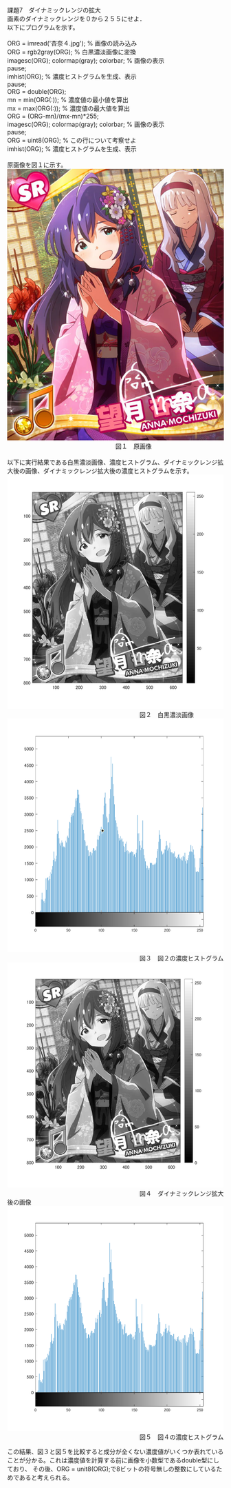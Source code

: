 課題7　ダイナミックレンジの拡大<br>
画素のダイナミックレンジを０から２５５にせよ． <br>以下にプログラムを示す。<br>
<br>
ORG = imread('杏奈４.jpg'); % 画像の読み込み<br>
ORG = rgb2gray(ORG); % 白黒濃淡画像に変換<br>
imagesc(ORG); colormap(gray); colorbar; % 画像の表示<br>
pause;<br>
imhist(ORG); % 濃度ヒストグラムを生成、表示<br>
pause;<br>
ORG = double(ORG);<br>
mn = min(ORG(:)); % 濃度値の最小値を算出<br>
mx = max(ORG(:)); % 濃度値の最大値を算出<br>
ORG = (ORG-mn)/(mx-mn)*255;<br>
imagesc(ORG); colormap(gray); colorbar; % 画像の表示<br>
pause;<br>
ORG = uint8(ORG); % この行について考察せよ<br>
imhist(ORG); % 濃度ヒストグラムを生成、表示<br>
<br>
原画像を図１に示す。<br>
![原画像](https://github.com/Tomoyuki-Soma/lecture_image_processing/blob/master/kadai7/杏奈４.jpg)<br> 
　　　　　　　　　　　　　　　　　　図１　原画像<br>
                     <br>
以下に実行結果である白黒濃淡画像、濃度ヒストグラム、ダイナミックレンジ拡大後の画像、ダイナミックレンジ拡大後の濃度ヒストグラムを示す。
![原画像](https://github.com/Tomoyuki-Soma/lecture_image_processing/blob/master/kadai7/Image0.png)<br> 
　　　　　　　　　　　　　　　　　　　　　　図２　白黒濃淡画像<br>
![原画像](https://github.com/Tomoyuki-Soma/lecture_image_processing/blob/master/kadai7/Image1.png)<br> 
　　　　　　　　　　　　　　　　　　　　　　図３　図２の濃度ヒストグラム<br>
![原画像](https://github.com/Tomoyuki-Soma/lecture_image_processing/blob/master/kadai7/Image2.png)<br> 
　　　　　　　　　　　　　　　　　　　　　　図４　ダイナミックレンジ拡大後の画像<br>
![原画像](https://github.com/Tomoyuki-Soma/lecture_image_processing/blob/master/kadai7/Image3.png)<br> 
　　　　　　　　　　　　　　　　　　　　　　図５　図４の濃度ヒストグラム<br>

この結果、図３と図５を比較すると成分が全くない濃度値がいくつか表れていることが分かる。これは濃度値を計算する前に画像を小数型であるdouble型にしており、
その後、ORG = unit8(ORG);で8ビットの符号無しの整数にしているためであると考えられる。
